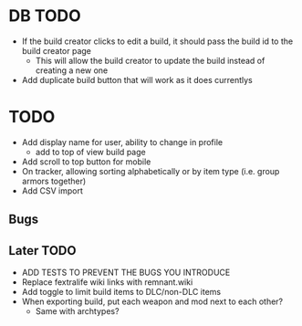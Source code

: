 # DB TODO

- If the build creator clicks to edit a build, it should pass the build id to the build creator page
  - This will allow the build creator to update the build instead of creating a new one
- Add duplicate build button that will work as it does currentlys

# TODO

- Add display name for user, ability to change in profile
  - add to top of view build page
- Add scroll to top button for mobile
- On tracker, allowing sorting alphabetically or by item type (i.e. group armors together)
- Add CSV import

## Bugs

## Later TODO

- ADD TESTS TO PREVENT THE BUGS YOU INTRODUCE
- Replace fextralife wiki links with remnant.wiki
- Add toggle to limit build items to DLC/non-DLC items
- When exporting build, put each weapon and mod next to each other?
  - Same with archtypes?
